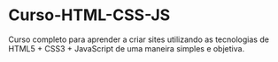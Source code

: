 # Curso-HTML-CSS-JS
 Curso completo para aprender a criar sites utilizando as tecnologias de HTML5 + CSS3 + JavaScript de uma maneira simples e objetiva.
